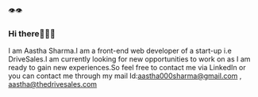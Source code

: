 👁️👁️
### Hi there🙋🏻‍♀️

<!--
**aaztha/aaztha** is a ✨ _special_ ✨ repository because its `README.md` (this file) appears on your GitHub profile.

Here are some ideas to get you started:

- 🔭 I’m currently working on ...
- 🌱 I’m currently learning ...
- 👯 I’m looking to collaborate on ...
- 🤔 I’m looking for help with ...
- 💬 Ask me about ...
- 📫 How to reach me: ...
- 😄 Pronouns: ...
- ⚡ Fun fact: ...
-->

I am Aastha Sharma.I am a front-end web developer of a start-up i.e DriveSales.I am currently looking for new opportunities to work on as I am ready to gain new experiences.So feel free to contact me via LinkedIn or you can contact me through my mail Id:aastha000sharma@gmail.com , aastha@thedrivesales.com
